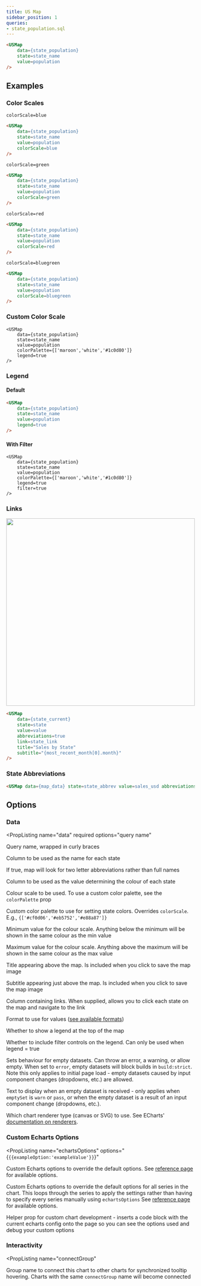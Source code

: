 ```yaml
---
title: US Map
sidebar_position: 1
queries:
- state_population.sql
---
```


<DocTab>
    <div slot='preview'>
        <USMap
            data={state_population}
            state=state_name
            value=population
        />
    </div>

```html
<USMap
    data={state_population}
    state=state_name
    value=population
/>
```
</DocTab>


## Examples

### Color Scales

`colorScale=blue`

<DocTab>
    <div slot='preview'>
        <USMap
            data={state_population}
            state=state_name
            value=population
            colorScale=blue
        />
    </div>

````html
<USMap
    data={state_population}
    state=state_name
    value=population
    colorScale=blue
/>
````
</DocTab>

`colorScale=green`

<DocTab>
    <div slot='preview'>
        <USMap
            data={state_population}
            state=state_name
            value=population
            colorScale=green
        />
    </div>

````html
<USMap
    data={state_population}
    state=state_name
    value=population
    colorScale=green
/>
````
</DocTab>

`colorScale=red`

<DocTab>
    <div slot='preview'>
        <USMap
            data={state_population}
            state=state_name
            value=population
            colorScale=red
        />
    </div>

````html
<USMap
    data={state_population}
    state=state_name
    value=population
    colorScale=red
/>
````
</DocTab>

`colorScale=bluegreen`

<DocTab>
    <div slot='preview'>
        <USMap
            data={state_population}
            state=state_name
            value=population
            colorScale=bluegreen
        />
    </div>

````html
<USMap
    data={state_population}
    state=state_name
    value=population
    colorScale=bluegreen
/>
````
</DocTab>

### Custom Color Scale

<DocTab>
    <div slot='preview'>
        <USMap
            data={state_population}
            state=state_name
            value=population
            colorPalette={['maroon','white','#1c0d80']}
            legend=true
        />
    </div>

```svelte
<USMap
    data={state_population}
    state=state_name
    value=population
    colorPalette={['maroon','white','#1c0d80']}
    legend=true
/>
```
</DocTab>



### Legend

#### Default

<DocTab>
    <div slot='preview'>
        <USMap
            data={state_population}
            state=state_name
            value=population
            legend=true
        />
    </div>

```html
<USMap
    data={state_population}
    state=state_name
    value=population
    legend=true
/>
```
</DocTab>



#### With Filter

<DocTab>
    <div slot='preview'>
        <USMap
            data={state_population}
            state=state_name
            value=population
            colorPalette={['maroon','white','#1c0d80']}
            legend=true
            filter=true
        />
    </div>

````svelte
<USMap
    data={state_population}
    state=state_name
    value=population
    colorPalette={['maroon','white','#1c0d80']}
    legend=true
    filter=true
/>
````
</DocTab>

### Links

<DocTab>
    <div slot='preview'>
        <img src='/img/map-links.gif' style="width: 100%; height:500px"/>
    </div>

```html
<USMap
	data={state_current}
	state=state
	value=value
	abbreviations=true
	link=state_link
	title="Sales by State"
	subtitle="{most_recent_month[0].month}"
/>
```
</DocTab>

### State Abbreviations

<DocTab>
    <div slot='preview'>
        <USMap data={state_population} state=state_abbrev value=population abbreviations=true />
    </div>

```html
<USMap data={map_data} state=state_abbrev value=sales_usd abbreviations=true />
```
</DocTab>



## Options

### Data

<PropListing
    name="data"
    required
    options="query name"
>

Query name, wrapped in curly braces

</PropListing>
<PropListing
    name="state"
    required
    options="column name"
>

Column to be used as the name for each state

</PropListing>
<PropListing
    name="abbreviations"
    options={['false','true']}
    defaultValue='false'
>

If true, map will look for two letter abbreviations rather than full names

</PropListing>
<PropListing
    name="value"
    required
    options="column name"
>

Column to be used as the value determining the colour of each state

</PropListing>
<PropListing
    name="colorScale"
    options={['blue','green','red','bluegreen']}
    defaultValue='blue'
>

Colour scale to be used. To use a custom color palette, see the `colorPalette` prop

</PropListing>
<PropListing
    name="colorPalette"
    options="array of color codes (can be CSS, hex, RGB, HSL)"
>

Custom color palette to use for setting state colors. Overrides `colorScale`. E.g., `{['#cf0d06','#eb5752','#e88a87']}`

</PropListing>
<PropListing
    name="min"
    options="number"
>

Minimum value for the colour scale. Anything below the minimum will be shown in the same colour as the min value

</PropListing>
<PropListing
    name="max"
    options="number"
>

Maximum value for the colour scale. Anything above the maximum will be shown in the same colour as the max value

</PropListing>
<PropListing
    name="title"
    options="string"
>

Title appearing above the map. Is included when you click to save the map image

</PropListing>
<PropListing
    name="subtitle"
    options="string"
>

Subtitle appearing just above the map. Is included when you click to save the map image

</PropListing>
<PropListing
    name="link"
    options="column name"
>

Column containing links. When supplied, allows you to click each state on the map and navigate to the link

</PropListing>
<PropListing
    name="fmt"
    options="Excel-style format | built-in format | custom format"
>

Format to use for values ([see available formats](/core-concepts/formatting))

</PropListing>
<PropListing
    name="legend"
    options={['true','false']}
    defaultValue='false'
>

Whether to show a legend at the top of the map

</PropListing>
<PropListing
    name="filter"
    options={['true','false']}
    defaultValue='false'
>

Whether to include filter controls on the legend. Can only be used when legend = true

</PropListing>
<PropListing
    name="emptySet"
    options={['error','warn','pass']}
    defaultValue='error'
>

Sets behaviour for empty datasets. Can throw an error, a warning, or allow empty. When set to `error`, empty datasets will block builds in `build:strict`. Note this only applies to initial page load - empty datasets caused by input component changes (dropdowns, etc.) are allowed.

</PropListing>
<PropListing
    name="emptyMessage"
    options="string"
    defaultValue="No records"
>

Text to display when an empty dataset is received - only applies when `emptySet` is `warn` or `pass`, or when the empty dataset is a result of an input component change (dropdowns, etc.).

</PropListing>
<PropListing
    name="renderer"
    options={['canvas','svg']}
    defaultValue='canvas'
>
<PropListing
    name="downloadableData"
    description="Whether to show the download button to allow users to download the data"
    required=false
    options={["true", "false"]}
    defaultValue="true"
/>
<PropListing
    name="downloadableImage"
    description="Whether to show the button to allow users to save the chart as an image"
    required=false
    options={["true", "false"]}
    defaultValue="true"
/>

Which chart renderer type (canvas or SVG) to use. See ECharts' [documentation on renderers](https://echarts.apache.org/handbook/en/best-practices/canvas-vs-svg/).

</PropListing>

### Custom Echarts Options

<PropListing
    name="echartsOptions"
    options="{`{{exampleOption:'exampleValue'}}`}"
>

Custom Echarts options to override the default options. See [reference page](/components/echarts-options/) for available options.

</PropListing>
<PropListing
    name="seriesOptions"
    options="{`{{exampleSeriesOption:'exampleValue'}}`}"
>

Custom Echarts options to override the default options for all series in the chart. This loops through the series to apply the settings rather than having to specify every series manually using `echartsOptions` See [reference page](/components/echarts-options/) for available options.

</PropListing>
<PropListing
    name="printEchartsConfig"
    options={['true', 'false']}
    defaultValue="false"
>

Helper prop for custom chart development - inserts a code block with the current echarts config onto the page so you can see the options used and debug your custom options

</PropListing>

### Interactivity

<PropListing
    name="connectGroup"
>

Group name to connect this chart to other charts for synchronized tooltip hovering. Charts with the same `connectGroup` name will become connected

</PropListing>